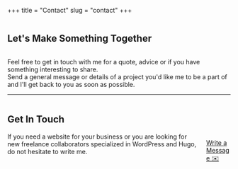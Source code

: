 +++
title = "Contact"
slug = "contact"
+++

<div class="container grid-xl">
<div class="columns">
<div class="column col-12 text-center">
       <h2 class="section-title mb-3">Let's Make Something Together</h2>
</div>
</div>
<div class="columns m-2">
<div class="column col-12 text-center">
<p class="section-title mb-3">Feel free to get in touch with me for a quote, advice or if you have something interesting to share.<br> Send a general message or details of a project you'd like me to be a part of and I'll get back to you as soon as possible.</p>
<hr/>
</div>
</div>
<div class="columns justify-content-cente m-2">
<div class="column col-12">
<div class="p-2 bg-light">
          <h2 class="h4 text-black mb-3">Get In Touch</h2>
<div class="columns align-items-center">
<div class="column col-8 col-sm-12 text-left">
If you need a website for your business or you are looking for new freelance collaborators specialized in WordPress and Hugo, do not hesitate to write me.

</div>
<div class="column col-4 col-sm-12 text-center">

<a href="mailto:alperor@gmail.com?cc=alper@eorus.com&subject=Contact From Eorus Website" class="btn btn-primary m-2">Write a Message ✉️</a>
</div>
</div>
</div>
</div>
</div>
</div>
